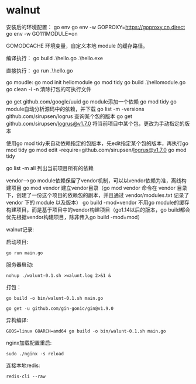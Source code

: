 # walnut

安装后的环境配置：
go env
go env -w GOPROXY=https://goproxy.cn,direct
go env -w GO111MODULE=on

GOMODCACHE 环境变量，自定义本地 module 的缓存路径。

编译执行：
go build .\hello.go
.\hello.exe

直接执行：
go run .\hello.go

go moudle:
go mod init hellomodule
go mod tidy
go build .\hellomodule.go
go clean -i -n 			清除打包的可执行文件

go get github.com/google/uuid	go module添加一个依赖
go mod tidy			go module自动分析源码中的依赖，并下载
go list -m -versions github.com/sirupsen/logrus	查询某个包的版本
go get github.com/sirupsen/logrus@v1.7.0	将当前项目中某个包，更改为手动指定的版本

使用go mod tidy来自动依赖指定的包版本，先edit指定某个包的版本，再执行go mod tidy
go mod edit -require=github.com/sirupsen/logrus@v1.7.0
go mod tidy

go list -m all	列出当前项目所有的依赖

vendor-->go module依赖保留了vendor机制，可以以vendor依赖为准，离线构建项目
go mod vendor	建立vendor目录（go mod vendor 命令在 vendor 目录下，创建了一份这个项目的依赖包的副本，并且通过 vendor/modules.txt 记录了 vendor 下的 module 以及版本）
go build -mod=vendor	不用go module的缓存构建项目，而是基于项目中的vendor构建项目（go1.14以后的版本，go build都会优先根据vendor构建项目，除非传入go build -mod=mod）

walnut记录:

启动项目:

`go run main.go`

服务器启动:

`nohup ./walunt-0.1.sh >walunt.log 2>&1 &`

打包：

`go build -o bin/walunt-0.1.sh main.go`

`go get -u github.com/gin-gonic/gin@v1.9.0`

异构编译:

`GOOS=linux GOARCH=amd64 go build -o bin/walunt-0.1.sh main.go`

nginx加载配置重启:

`sudo ./nginx -s reload`

连接本地redis:

`redis-cli --raw`